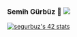 ### Semih Gürbüz 👋 ![](https://komarev.com/ghpvc/?username=Keopsfenks&color=purple)

<a href="https://github.com/JaeSeoKim/badge42"><img src="https://badge42.vercel.app/api/v2/clcroh2lh00350fjvnborozxd/stats?cursusId=21&coalitionId=196" alt="segurbuz's 42 stats" /></a>
